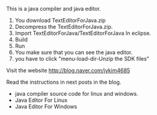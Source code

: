 This is a java compiler and java editor.

1. You download TextEditorForJava.zip
2. Decompress the TextEditorForJava.zip.
3. Import TextEditorForJava/TextEditorForJava In eclipse.
4. Build
5. Run
6. You make sure that you can see the java editor.
7. you have to click "menu-load-dir-Unzip the SDK files"



Visit the website http://blog.naver.com/jykim4685

Read the instructions in next posts in the blog.
- java compiler source code for linux and windows.
- Java Editor For Linux
- Java Editor For Windows

